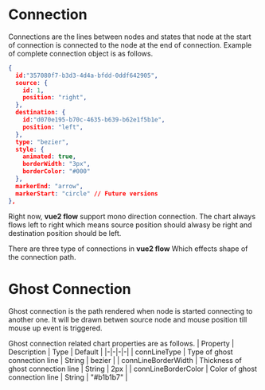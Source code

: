 # Connection

Connections are the lines between nodes and states that node at the start of connection is connected to the node at the end of connection. Example of complete connection object is as follows.

```json
{
  id:"357080f7-b3d3-4d4a-bfdd-0ddf642905",
  source: {
    id: 1,
    position: "right",
  },
  destination: {
    id:"d070e195-b70c-4635-b639-b62e1f5b1e",
    position: "left",
  },
  type: "bezier",
  style: {
    animated: true,
    borderWidth: "3px",
    borderColor: "#000"
  },
  markerEnd: "arrow",
  markerStart: "circle" // Future versions
},
```

Right now, **vue2 flow** support mono direction connection. The chart always flows left to right which means source position should alwasy be right and destination position should be left.

There are three type of connections in **vue2 flow** Which effects shape of the connection path.

# Ghost Connection

Ghost connection is the path rendered when node is started connecting to another one. It will be drawn betwen source node and mouse position till mouse up event is triggered.

Ghost connection related chart properties are as follows.
| Property | Description | Type | Default |
|-|-|-|-|
| connLineType | Type of ghost connection line | String | bezier |
| connLineBorderWidth | Thickness of ghost connection line | String | 2px |
| connLineBorderColor | Color of ghost connection line | String | "#b1b1b7" |

